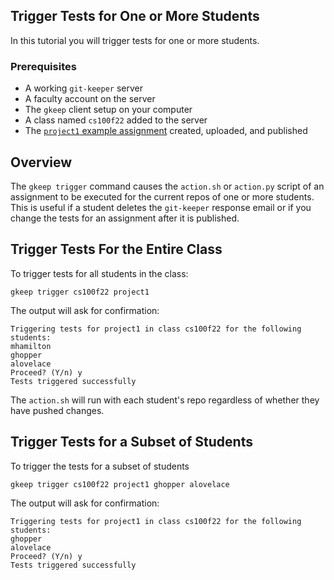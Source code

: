 
## Trigger Tests for One or More Students

In this tutorial you will trigger tests for one or more students.

### Prerequisites

* A working `git-keeper` server
* A faculty account on the server
* The `gkeep` client setup on your computer
* A class named `cs100f22` added to the server
* The [`project1` example assignment](new_assignment.md) created, uploaded, and published


## Overview

The `gkeep trigger` command causes the `action.sh` or `action.py` script of an assignment
to be executed for the current repos of one or more students.  This is useful if a 
student deletes the `git-keeper` response email or if you change the tests for an 
assignment after it is published.

## Trigger Tests For the Entire Class

To trigger tests for all students in the class:

```
gkeep trigger cs100f22 project1
```

The output will ask for confirmation:

```
Triggering tests for project1 in class cs100f22 for the following students:
mhamilton
ghopper
alovelace
Proceed? (Y/n) y
Tests triggered successfully
```

The `action.sh` will run with each student's repo regardless of whether they have pushed
changes.

## Trigger Tests for a Subset of Students

To trigger the tests for a subset of students

```
gkeep trigger cs100f22 project1 ghopper alovelace
```

The output will ask for confirmation:

```
Triggering tests for project1 in class cs100f22 for the following students:
ghopper
alovelace
Proceed? (Y/n) y
Tests triggered successfully
```


